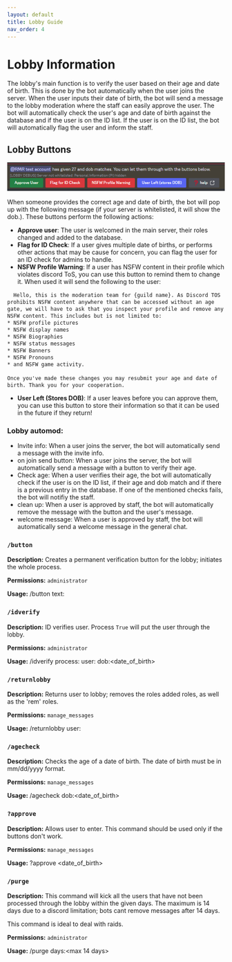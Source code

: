 ```yaml
---
layout: default
title: Lobby Guide
nav_order: 4
---
```


<h1>Lobby Information</h1>
The lobby's main function is to verify the user based on their age and date of birth. This is done by the bot automatically
when the user joins the server. When the user inputs their date of birth, the bot will send a message to the lobby moderation
where the staff can easily approve the user. The bot will automatically check the user's age and date of birth against the
database and if the user is on the ID list. If the user is on the ID list, the bot will automatically flag the user and
inform the staff.

## Lobby Buttons

![lobby_buttons.png](img/lobby_buttons.png)

When someone provides the correct age and date of birth, the bot will pop up with the following message (if your server is whitelisted, it will show the dob.). These buttons perform the following actions:
* **Approve user**: The user is welcomed in the main server, their roles changed and added to the database. 
* **Flag for ID Check**: If a user gives multiple date of births, or performs other actions that may be cause for concern, you can flag the user for an ID check for admins to handle.
* **NSFW Profile Warning**: If a user has NSFW content in their profile which violates discord ToS, you can use this button to remind them to change it. When used it will send the following to the user:
```**NSFW Warning**\n
  Hello, this is the moderation team for {guild name}. As Discord TOS prohibits NSFW content anywhere that can be accessed without an age gate, we will have to ask that you inspect your profile and remove any NSFW content. This includes but is not limited to:
* NSFW profile pictures
* NSFW display names
* NSFW Biographies
* NSFW status messages
* NSFW Banners
* NSFW Pronouns
* and NSFW game activity.

Once you've made these changes you may resubmit your age and date of birth. Thank you for your cooperation.
```
* **User Left (Stores DOB)**: If a user leaves before you can approve them, you can use this button to store their information so that it can be used in the future if they return! 


### Lobby automod:

* Invite info: When a user joins the server, the bot will automatically send a message with the invite info.
* on join send button: When a user joins the server, the bot will automatically send a message with a button to verify
  their age.
* Check age: When a user verifies their age, the bot will automatically check if the user is on the ID list, if their
  age and dob match and if there is a previous entry in the database. If one of the mentioned checks fails, the bot will
  notifiy the staff.
* clean up: When a user is approved by staff, the bot will automatically remove the message with the button and the
  user's
  message.
* welcome message: When a user is approved by staff, the bot will automatically send a welcome message in the general
  chat.

### `/button`

**Description:** Creates a permanent verification button for the lobby; initiates the whole process.

**Permissions:** `administrator`

**Usage:** /button text:<text>


### `/idverify`

**Description:** ID verifies user. Process `True` will put the user through the lobby.

**Permissions:** `administrator`

**Usage:** /idverify process:<bool> user:<user> dob:<date_of_birth>

### `/returnlobby`

**Description:** Returns user to lobby; removes the roles added roles, as well as the 'rem' roles.

**Permissions:** `manage_messages`

**Usage:** /returnlobby user:<user>

### `/agecheck`

**Description:** Checks the age of a date of birth. The date of birth must be in mm/dd/yyyy format.

**Permissions:** `manage_messages`

**Usage:** /agecheck dob:<date_of_birth>

### `?approve`

**Description:** Allows user to enter. This command should be used only if the buttons don't work.

**Permissions:** `manage_messages`

**Usage:** ?approve <user> <age> <date_of_birth>


### `/purge`

**Description:** This command will kick all the users that have not been processed through the lobby within the given days. The maximum is 14 days due to a discord limitation; bots cant remove messages after 14 days.

This command is ideal to deal with raids.

**Permissions:** `administrator`

**Usage:** /purge days:<max 14 days>
